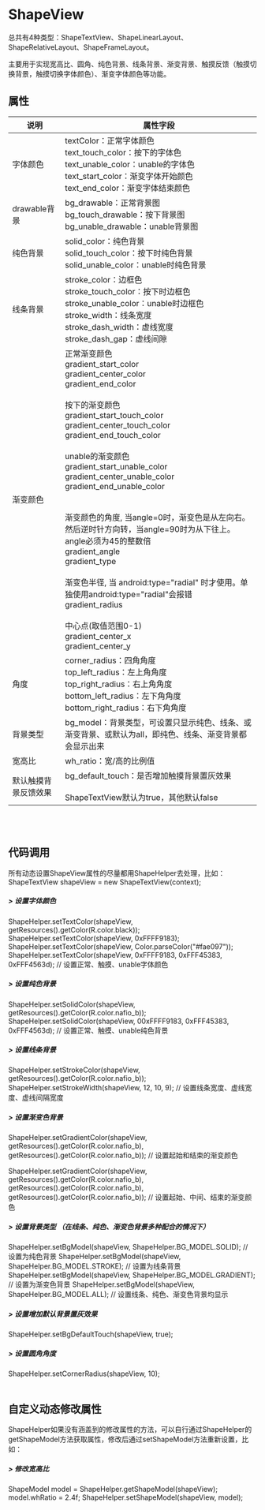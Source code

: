 # ShapeView
总共有4种类型：ShapeTextView、ShapeLinearLayout、ShapeRelativeLayout、ShapeFrameLayout。

主要用于实现宽高比、圆角、纯色背景、线条背景、渐变背景、触摸反馈（触摸切换背景，触摸切换字体颜色）、渐变字体颜色等功能。

## 属性

|说明|属性字段|
--|--|
字体颜色|textColor：正常字体颜色 <br> text_touch_color：按下的字体色 <br> text_unable_color：unable的字体色 <br> text_start_color：渐变字体开始颜色 <br> text_end_color：渐变字体结束颜色
drawable背景|bg_drawable：正常背景图 <br> bg_touch_drawable：按下背景图 <br> bg_unable_drawable：unable背景图 
纯色背景|solid_color：纯色背景 <br> solid_touch_color：按下时纯色背景 <br> solid_unable_color：unable时纯色背景
线条背景|stroke_color：边框色 <br> stroke_touch_color：按下时边框色 <br> stroke_unable_color：unable时边框色 <br> stroke_width：线条宽度 <br> stroke_dash_width：虚线宽度 <br> stroke_dash_gap：虚线间隙 
渐变颜色 | 正常渐变颜色 <br> gradient_start_color<br>gradient_center_color<br>gradient_end_color<br><br>按下的渐变颜色<br>gradient_start_touch_color<br>gradient_center_touch_color<br>gradient_end_touch_color<br><br>unable的渐变颜色<br>gradient_start_unable_color<br>gradient_center_unable_color<br>gradient_end_unable_color<br><br><br>渐变颜色的角度, 当angle=0时，渐变色是从左向右。 然后逆时针方向转，当angle=90时为从下往上。angle必须为45的整数倍<br>gradient_angle<br>gradient_type<br><br>渐变色半径, 当 android:type="radial" 时才使用。单独使用android:type="radial"会报错<br>gradient_radius<br><br>中心点(取值范围0-1)<br>gradient_center_x<br>gradient_center_y
角度 | corner_radius：四角角度<br>top_left_radius：左上角角度<br>top_right_radius：右上角角度<br>bottom_left_radius：左下角角度<br>bottom_right_radius：右下角角度
背景类型 | bg_model：背景类型，可设置只显示纯色、线条、或渐变背景、或默认为all，即纯色、线条、渐变背景都会显示出来
宽高比 | wh_ratio：宽/高的比例值
默认触摸背景反馈效果 | bg_default_touch：是否增加触摸背景置灰效果<br><br>ShapeTextView默认为true，其他默认false

<br>
<br>

## 代码调用 
所有动态设置ShapeView属性的尽量都用ShapeHelper去处理，比如：ShapeTextView shapeView = new ShapeTextView(context); 
##### > 设置字体颜色
ShapeHelper.setTextColor(shapeView, getResources().getColor(R.color.black));
ShapeHelper.setTextColor(shapeView, 0xFFFF9183);
ShapeHelper.setTextColor(shapeView, Color.parseColor("#fae097"));
ShapeHelper.setTextColor(shapeView, 0xFFFF9183, 0xFFF45383, 0xFFF4563d); // 设置正常、触摸、unable字体颜色

##### > 设置纯色背景
ShapeHelper.setSolidColor(shapeView, getResources().getColor(R.color.nafio_b));
ShapeHelper.setSolidColor(shapeView, 00xFFFF9183, 0xFFF45383, 0xFFF4563d); // 设置正常、触摸、unable纯色背景

##### > 设置线条背景
ShapeHelper.setStrokeColor(shapeView, getResources().getColor(R.color.nafio_b));
ShapeHelper.setStrokeWidth(shapeView, 12, 10, 9);  // 设置线条宽度、虚线宽度、虚线间隔宽度

##### > 设置渐变色背景
ShapeHelper.setGradientColor(shapeView, getResources().getColor(R.color.nafio_b), getResources().getColor(R.color.nafio_b));  // 设置起始和结束的渐变颜色

ShapeHelper.setGradientColor(shapeView, getResources().getColor(R.color.nafio_b), getResources().getColor(R.color.nafio_b), getResources().getColor(R.color.nafio_b));  // 设置起始、中间、结束的渐变颜色

##### > 设置背景类型 （在线条、纯色、渐变色背景多种配合的情况下）
ShapeHelper.setBgModel(shapeView, ShapeHelper.BG_MODEL.SOLID);    // 设置为纯色背景
ShapeHelper.setBgModel(shapeView, ShapeHelper.BG_MODEL.STROKE);   // 设置为线条背景
ShapeHelper.setBgModel(shapeView, ShapeHelper.BG_MODEL.GRADIENT); // 设置为渐变色背景
ShapeHelper.setBgModel(shapeView, ShapeHelper.BG_MODEL.ALL);      // 设置线条、纯色、渐变色背景均显示

##### > 设置增加默认背景置灰效果
ShapeHelper.setBgDefaultTouch(shapeView, true);

##### > 设置圆角角度
ShapeHelper.setCornerRadius(shapeView, 10);
<br>
<br>
## 自定义动态修改属性
ShapeHelper如果没有涵盖到的修改属性的方法，可以自行通过ShapeHelper的getShapeModel方法获取属性，修改后通过setShapeModel方法重新设置，比如：
##### > 修改宽高比
ShapeModel model = ShapeHelper.getShapeModel(shapeView);
model.whRatio = 2.4f;
ShapeHelper.setShapeModel(shapeView, model);


